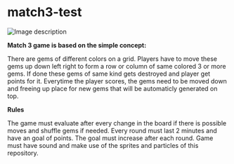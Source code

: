# match3-test

![Image description](https://raw.githubusercontent.com/PlayKids/match3-test/master/ComboGif.gif?token=ACIXP4ZNFQ7AM6LNNIJRYE262VS2G)

**Match 3 game is based on the simple concept:**

There are gems of different colors on a grid. Players have to move these gems up down left right to form a row or column of same colored 3 or more gems. If done these gems of same kind gets destroyed and player get points for it. Everytime the player scores, the gems need to be moved down and freeing up place for new gems that will be automaticly generated on top.

**Rules**

The game must evaluate after every change in the board if there is possible moves and shuffle gems if needed.
Every round must last 2 minutes and have an goal of points. The goal must increase after each round.
Game must have sound and make use of the sprites and particles of this repository.
